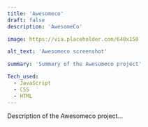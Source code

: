 ```yaml
---
title: 'Awesomeco'
draft: false
description: 'AwesomeCo'

image: https://via.placeholder.com/640x150

alt_text: 'Awesomeco screenshot'

summary: 'Summary of the Awesomeco project'

Tech_used:
  - JavaScript
  - CSS
  - HTML
---
```


Description of the Awesomeco project...
